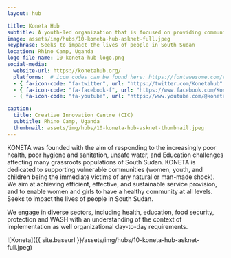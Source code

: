 ```yaml
---
layout: hub

title: Koneta Hub
subtitle: A youth-led organization that is focused on providing community-led solutions to the socio-economic issues affecting our society
image: assets/img/hubs/10-koneta-hub-asknet-full.jpeg
keyphrase: Seeks to impact the lives of people in South Sudan
location: Rhino Camp, Uganda
logo-file-name: 10-koneta-hub-logo.png
social-media:
  website-url: https://konetahub.org/
  platforms:  # icon codes can be found here: https://fontawesome.com/v5/search?o=r&m=free
  - { fa-icon-code: "fa-twitter", url: "https://twitter.com/Konetahub" }
  - { fa-icon-code: "fa-facebook-f", url: "https://www.facebook.com/Konetahub/" }
  - { fa-icon-code: "fa-youtube", url: "https://www.youtube.com/@konetahub" }

caption:
  title: Creative Innovation Centre (CIC)
  subtitle: Rhino Camp, Uganda
  thumbnail: assets/img/hubs/10-koneta-hub-asknet-thumbnail.jpeg
---
```


KONETA was founded with the aim of responding to the increasingly poor health, poor hygiene and sanitation, unsafe water, and Education challenges affecting many grassroots populations of South Sudan. KONETA is dedicated to supporting vulnerable communities (women, youth, and children being the immediate victims of any natural or man-made shock). We aim at achieving efficient, effective, and sustainable service provision, and to enable women and girls to have a healthy community at all levels. Seeks to impact the lives of people in South Sudan.

We engage in diverse sectors, including health, education, food security, protection and WASH with an understanding of the context of implementation as well organizational day-to-day requirements.

![Koneta]({{ site.baseurl }}/assets/img/hubs/10-koneta-hub-asknet-full.jpeg)